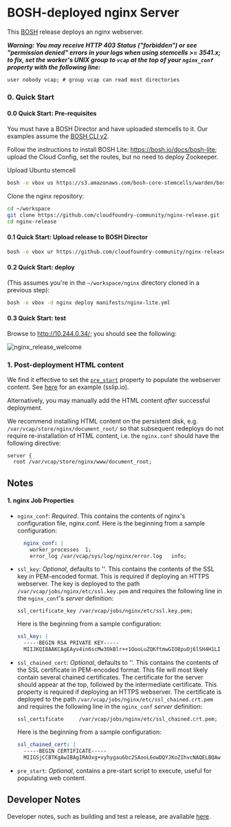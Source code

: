# BOSH-deployed nginx Server

This [BOSH](https://bosh.io/) release deploys an nginx webserver.

***Warning: You may receive HTTP 403 Status ("forbidden") or see  "permission
denied" errors in your logs when using stemcells >= 3541.x; to fix, set the
worker's UNIX group to `vcap` at the top of your `nginx_conf` property with the
following line:***

```
user nobody vcap; # group vcap can read most directories
```

### 0. Quick Start

#### 0.0 Quick Start: Pre-requisites

You must have a BOSH Director and have uploaded stemcells to it. Our examples assume the [BOSH CLI v2](https://github.com/cloudfoundry/bosh-cli).

Follow the instructions to install BOSH Lite: <https://bosh.io/docs/bosh-lite>;
upload the Cloud Config, set the routes, but no need to deploy Zookeeper.

Upload Ubuntu stemcell

```bash
bosh -e vbox us https://s3.amazonaws.com/bosh-core-stemcells/warden/bosh-stemcell-3468-warden-boshlite-ubuntu-trusty-go_agent.tgz
```

Clone the nginx repository:

```bash
cd ~/workspace
git clone https://github.com/cloudfoundry-community/nginx-release.git
cd nginx-release
```

#### 0.1 Quick Start: Upload release to BOSH Director

```bash
bosh -e vbox ur https://github.com/cloudfoundry-community/nginx-release/releases/download/1.19.1/nginx-release-1.19.1.tgz
```

#### 0.2 Quick Start: deploy

(This assumes you're in the `~/workspace/nginx` directory cloned in a previous step):

```bash
bosh -e vbox -d nginx deploy manifests/nginx-lite.yml
```

#### 0.3 Quick Start: test

Browse to <http://10.244.0.34/>; you should see the following:

![nginx_release_welcome](https://user-images.githubusercontent.com/1020675/27837760-14599acc-609b-11e7-8e1a-eb4d305be2b7.png)

### 1. Post-deployment HTML content

We find it effective to set the
[`pre_start`]((https://bosh.io/docs/pre-start.html)) property to populate the
webserver content. See
[here](https://github.com/cunnie/deployments/blob/d47af699bf11c4b168abfb9d5119ecc6dfddc06f/etc/nginx.yml#L53-L67)
for an example (sslip.io).

Alternatively, you may manually add the HTML content *after* successful deployment.

We recommend installing HTML content on the persistent disk, e.g.
`/var/vcap/store/nginx/document_root/` so that subsequent redeploys
do not require re-installation of HTML content, i.e. the
`nginx.conf` should have the following directive:

```
server {
  root /var/vcap/store/nginx/www/document_root;
```

## Notes

#### 1. nginx Job Properties

* `nginx_conf`: *Required*. This contains the contents of nginx's configuration
  file, nginx.conf. Here is the beginning from a sample configuration:
  ```yaml
    nginx_conf: |
      worker_processes  1;
      error_log /var/vcap/sys/log/nginx/error.log   info;
  ```

* `ssl_key`: *Optional*, defaults to ''. This contains the contents of the
  SSL key in PEM-encoded format. This is required if deploying an HTTPS webserver.
  The key is deployed to the path `/var/vcap/jobs/nginx/etc/ssl.key.pem` and
  requires the following line in the `nginx_conf`'s *server* definition:

  ```
  ssl_certificate_key /var/vcap/jobs/nginx/etc/ssl.key.pem;
  ```

  Here is the beginning from a sample configuration:

  ```yaml
  ssl_key: |
    -----BEGIN RSA PRIVATE KEY-----
    MIIJKQIBAAKCAgEAyv4in6scMw3OkBlr++1OooLuZQKftmwGIO8puOj6lSH4H1LI
  ```

* `ssl_chained_cert`: *Optional*, defaults to ''. This contains the contents of the
  SSL certificate in PEM-encoded format. This file will most likely contain
  several chained certificates.  The certificate for the server should appear
  at the top, followed by the intermediate certificate.  This property is
  required if deploying an HTTPS webserver.  The certificate is deployed to the
  path `/var/vcap/jobs/nginx/etc/ssl_chained.crt.pem` and requires the
  following line in the `nginx_conf` *server* definition:

  ```
  ssl_certificate     /var/vcap/jobs/nginx/etc/ssl_chained.crt.pem;
  ```

  Here is the beginning from a sample configuration:

  ```yaml
  ssl_chained_cert: |
    -----BEGIN CERTIFICATE-----
    MIIGSjCCBTKgAwIBAgIRAOxg+vyhygau6bc2SAooL6owDQYJKoZIhvcNAQELBQAw
  ```

* `pre_start`: *Optional*, contains a pre-start script to execute,
useful for populating web content.

## Developer Notes

Developer notes, such as building and test a release, are available [here](docs/DEVELOPER.md).

